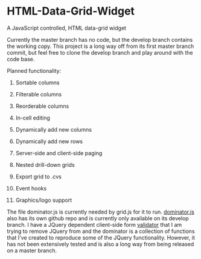 # HTML-Data-Grid-Widget
A JavaScript controlled, HTML data-grid widget

Currently the master branch has no code, but the develop branch contains the working copy. This project is a long way off from 
its first master branch commit, but feel free to clone the develop branch and play around with the code base.

Planned functionality:

1) Sortable columns

2) Filterable columns

3) Reorderable columns

4) In-cell editing

5) Dynamically add new columns

6) Dynamically add new rows

7) Server-side and client-side paging

8) Nested drill-down grids

9) Export grid to .cvs

10) Event hooks

11) Graphics/logo support

The file dominator.js is currently needed by grid.js for it to run. [dominator.js](https://github.com/mosbymc/dominator) also has its own github repo and is currently 
only available on its develop branch. I have a JQuery dependent client-side form [validator](https://github.com/mosbymc/validator) that I am trying to remove JQuery 
from and the dominator is a collection of functions that I've created to reproduce some of the JQuery functionality. However, 
it has not been extensively tested and is also a long way from being released on a master branch.
